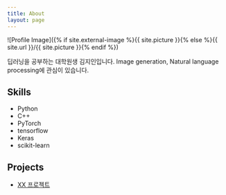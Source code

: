 ```yaml
---
title: About
layout: page
---
```

![Profile Image]({% if site.external-image %}{{ site.picture }}{% else %}{{ site.url }}/{{ site.picture }}{% endif %})

<p>딥러닝을 공부하는 대학원생 김지인입니다. Image generation, Natural language processing에 관심이 있습니다.</p>


<h2>Skills</h2>

<ul class="skill-list">
	<li>Python</li>
    <li>C++</li>
    <li>PyTorch</li>
    <li>tensorflow</li>
    <li>Keras</li>
    <li>scikit-learn</li>
</ul>


<h2>Projects</h2>

<ul>
	<li><a href="https://github.com/">XX 프로젝트</a></li>
</ul>

